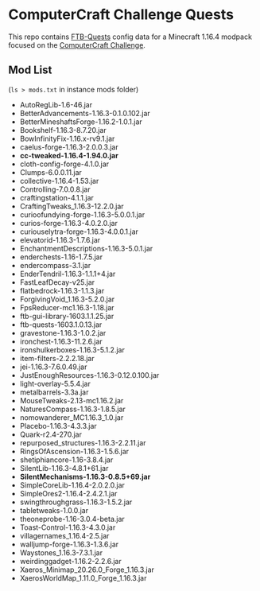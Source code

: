# ComputerCraft Challenge Quests

This repo contains [FTB-Quests](https://github.com/FTBTeam/FTB-Quests) config
data for a Minecraft 1.16.4 modpack focused on the
[ComputerCraft Challenge](https://www.youtube.com/playlist?list=PLwJ1NkMkbbHR53Rva3WS2gcmS-1h4KdXO).

## Mod List
(`ls > mods.txt` in instance mods folder)
- AutoRegLib-1.6-46.jar
- BetterAdvancements-1.16.3-0.1.0.102.jar
- BetterMineshaftsForge-1.16.2-1.0.1.jar
- Bookshelf-1.16.3-8.7.20.jar
- BowInfinityFix-1.16.x-rv9.1.jar
- caelus-forge-1.16.3-2.0.0.3.jar
- **cc-tweaked-1.16.4-1.94.0.jar**
- cloth-config-forge-4.1.0.jar
- Clumps-6.0.0.11.jar
- collective-1.16.4-1.53.jar
- Controlling-7.0.0.8.jar
- craftingstation-4.1.1.jar
- CraftingTweaks_1.16.3-12.2.0.jar
- curioofundying-forge-1.16.3-5.0.0.1.jar
- curios-forge-1.16.3-4.0.2.0.jar
- curiouselytra-forge-1.16.3-4.0.0.1.jar
- elevatorid-1.16.3-1.7.6.jar
- EnchantmentDescriptions-1.16.3-5.0.1.jar
- enderchests-1.16-1.7.5.jar
- endercompass-3.1.jar
- EnderTendril-1.16.3-1.1.1+4.jar
- FastLeafDecay-v25.jar
- flatbedrock-1.16.3-1.1.3.jar
- ForgivingVoid_1.16.3-5.2.0.jar
- FpsReducer-mc1.16.3-1.18.jar
- ftb-gui-library-1603.1.1.25.jar
- ftb-quests-1603.1.0.13.jar
- gravestone-1.16.3-1.0.2.jar
- ironchest-1.16.3-11.2.6.jar
- ironshulkerboxes-1.16.3-5.1.2.jar
- item-filters-2.2.2.18.jar
- jei-1.16.3-7.6.0.49.jar
- JustEnoughResources-1.16.3-0.12.0.100.jar
- light-overlay-5.5.4.jar
- metalbarrels-3.3a.jar
- MouseTweaks-2.13-mc1.16.2.jar
- NaturesCompass-1.16.3-1.8.5.jar
- nomowanderer_MC1.16.3_1.0.jar
- Placebo-1.16.3-4.3.3.jar
- Quark-r2.4-270.jar
- repurposed_structures-1.16.3-2.2.11.jar
- RingsOfAscension-1.16.3-1.5.6.jar
- shetiphiancore-1.16-3.8.4.jar
- SilentLib-1.16.3-4.8.1+61.jar
- **SilentMechanisms-1.16.3-0.8.5+69.jar**
- SimpleCoreLib-1.16.4-2.0.2.0.jar
- SimpleOres2-1.16.4-2.4.2.1.jar
- swingthroughgrass-1.16.3-1.5.2.jar
- tabletweaks-1.0.0.jar
- theoneprobe-1.16-3.0.4-beta.jar
- Toast-Control-1.16.3-4.3.0.jar
- villagernames_1.16.4-2.5.jar
- walljump-forge-1.16.3-1.3.6.jar
- Waystones_1.16.3-7.3.1.jar
- weirdinggadget-1.16.2-2.2.6.jar
- Xaeros_Minimap_20.26.0_Forge_1.16.3.jar
- XaerosWorldMap_1.11.0_Forge_1.16.3.jar
